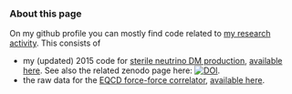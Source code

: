 ### About this page

On my github profile you can mostly find code related to [my research activity](http://jghiglie.web.cern.ch/research/). 
This consists of 
* my (updated) 2015 code for [sterile neutrino DM production](https://doi.org/10.1007/JHEP11(2015)171), [available here](https://github.com/sbriglie/resonance-dm). See also the related zenodo page here: [![DOI](https://zenodo.org/badge/275853039.svg)](https://zenodo.org/badge/latestdoi/275853039).
* the raw data for the [EQCD force-force correlator](https://arxiv.org/abs/2112.01407), [available here](https://github.com/pschicho/ff-eqcd).
